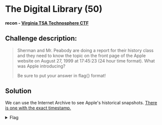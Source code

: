 # The Digital Library (50)
#### recon - [Virginia TSA Technosphere CTF](../main.md)

## Challenge description:
> Sherman and Mr. Peabody are doing a report for their history class and they need to know the topic on the front page of the Apple website on August 27, 1999 at 17:45:23 (24 hour time format). What was Apple introducing? 
> 
> Be sure to put your answer in flag{} format!

## Solution
We can use the Internet Archive to see Apple's historical snapshots. [There is one with the exact timestamp.](https://web.archive.org/web/19990827174523/http://www.apple.com/)

<details> 
    <summary>Flag</summary>
flag{iBook}
</details>